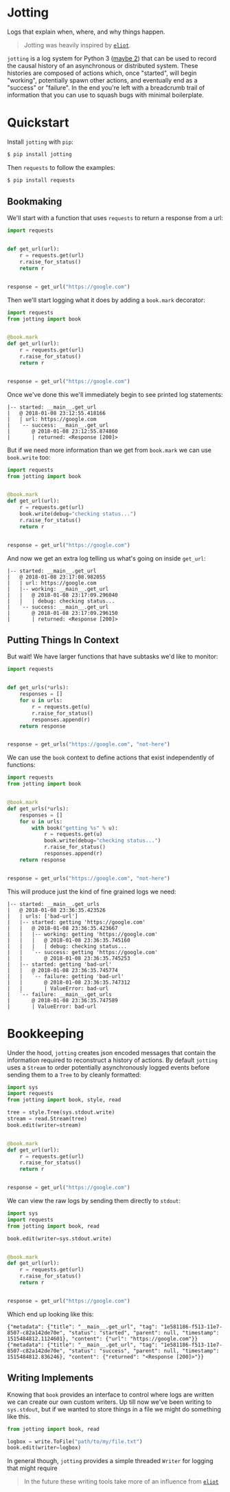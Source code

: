 # Jotting

Logs that explain when, where, and why things happen.

> Jotting was heavily inspired by [`eliot`](https://eliot.readthedocs.io/).

`jotting` is a log system for Python 3 ([maybe 2](https://github.com/rmorshea/jotting/issues/1)) that can be used to record the causal history of an asynchronous or distributed system. These histories are composed of actions which, once "started", will begin "working", potentially spawn other actions, and eventually end as a "success" or "failure". In the end you're left with a breadcrumb trail of information that you can use to squash bugs with minimal boilerplate.

# Quickstart

Install `jotting` with `pip`:

```bash
$ pip install jotting
```

Then `requests` to follow the examples:

```bash
$ pip install requests
```

## Bookmaking

We'll start with a function that uses `requests` to return a response from a url:

```python
import requests


def get_url(url):
    r = requests.get(url)
    r.raise_for_status()
    return r


response = get_url("https://google.com")
```

Then we'll start logging what it does by adding a `book.mark` decorator:

```python
import requests
from jotting import book


@book.mark
def get_url(url):
    r = requests.get(url)
    r.raise_for_status()
    return r


response = get_url("https://google.com")
```

Once we've done this we'll immediately begin to see printed log statements:

```
|-- started: __main__.get_url
|   @ 2018-01-08 23:12:55.418166
|   | url: https://google.com
|   `-- success: __main__.get_url
|       @ 2018-01-08 23:12:55.874860
|       | returned: <Response [200]>
```

But if we need more information than we get from `book.mark` we can use `book.write` too:

```python
import requests
from jotting import book


@book.mark
def get_url(url):
    r = requests.get(url)
    book.write(debug="checking status...")
    r.raise_for_status()
    return r


response = get_url("https://google.com")
```

And now we get an extra log telling us what's going on inside `get_url`:

```
|-- started: __main__.get_url
|   @ 2018-01-08 23:17:08.982055
|   | url: https://google.com
|   |-- working: __main__.get_url
|   |   @ 2018-01-08 23:17:09.296040
|   |   | debug: checking status...
|   `-- success: __main__.get_url
|       @ 2018-01-08 23:17:09.296150
|       | returned: <Response [200]>
```

## Putting Things In Context

But wait! We have larger functions that have subtasks we'd like to monitor:

```python
import requests


def get_urls(*urls):
    responses = []
    for u in urls:
        r = requests.get(u)
        r.raise_for_status()
        responses.append(r)
    return response


response = get_urls("https://google.com", "not-here")
```

We can use the `book` context to define actions that exist independently of functions:

```python
import requests
from jotting import book


@book.mark
def get_urls(*urls):
    responses = []
    for u in urls:
        with book("getting %s" % u):
            r = requests.get(u)
            book.write(debug="checking status...")
            r.raise_for_status()
            responses.append(r)
    return response


response = get_urls("https://google.com", "not-here")
```

This will produce just the kind of fine grained logs we need:

```
|-- started: __main__.get_urls
|   @ 2018-01-08 23:36:35.423526
|   | urls: ['bad-url']
|   |-- started: getting 'https://google.com'
|   |   @ 2018-01-08 23:36:35.423667
|   |   |-- working: getting 'https://google.com'
|   |   |   @ 2018-01-08 23:36:35.745160
|   |   |   | debug: checking status...
|   |   `-- success: getting 'https://google.com'
|   |       @ 2018-01-08 23:36:35.745253
|   |-- started: getting 'bad-url'
|   |   @ 2018-01-08 23:36:35.745774
|   |   `-- failure: getting 'bad-url'
|   |       @ 2018-01-08 23:36:35.747312
|   |       | ValueError: bad-url
|   `-- failure: __main__.get_urls
|       @ 2018-01-08 23:36:35.747589
|       | ValueError: bad-url
```

# Bookkeeping

Under the hood, `jotting` creates json encoded messages that contain the information
required to reconstruct a history of actions. By default `jotting` uses a `Stream`
to order potentially asynchronously logged events before sending them to a `Tree`
to by cleanly formatted:

```python
import sys
import requests
from jotting import book, style, read

tree = style.Tree(sys.stdout.write)
stream = read.Stream(tree)
book.edit(writer=stream)


@book.mark
def get_url(url):
    r = requests.get(url)
    r.raise_for_status()
    return r


response = get_url("https://google.com")
```

We can view the raw logs by sending them directly to `stdout`:

```python
import sys
import requests
from jotting import book, read

book.edit(writer=sys.stdout.write)


@book.mark
def get_url(url):
    r = requests.get(url)
    r.raise_for_status()
    return r


response = get_url("https://google.com")
```

Which end up looking like this:

```
{"metadata": {"title": "__main__.get_url", "tag": "1e581186-f513-11e7-8507-c82a142de70e", "status": "started", "parent": null, "timestamp": 1515484812.1124601}, "content": {"url": "https://google.com"}}
{"metadata": {"title": "__main__.get_url", "tag": "1e581186-f513-11e7-8507-c82a142de70e", "status": "success", "parent": null, "timestamp": 1515484812.836246}, "content": {"returned": "<Response [200]>"}}
```

## Writing Implements

Knowing that `book` provides an interface to control where logs are written we
can create our own custom writers. Up till now we've been writing to `sys.stdout`,
but if we wanted to store things in a file we might do something like this.

```python
from jotting import book, read

logbox = write.ToFile("path/to/my/file.txt")
book.edit(writer=logbox)
```

In general though, `jotting` provides a simple threaded `Writer` for logging
that might require

> In the future these writing tools take more of an influence from [`eliot`](https://github.com/ScatterHQ/eliot/blob/e5bf9ef81ecef474803786575e9dafa6b40a4d65/eliot/logwriter.py)

